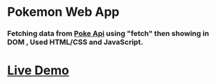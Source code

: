 # Pokemon Web App

### Fetching data from [Poke Api](https://pokeapi.co/) using "fetch" then showing in DOM , Used HTML/CSS and JavaScript.

# [Live Demo](https://ddepu11.github.io/pokemon-web-app/)
